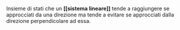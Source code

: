 Insieme di stati che un **[[sistema lineare]]** tende a raggiungere se approcciati da una direzione ma tende a evitare se approcciati dalla direzione perpendicolare ad essa.
